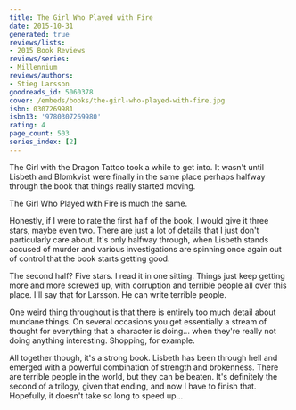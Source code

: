 ```yaml
---
title: The Girl Who Played with Fire
date: 2015-10-31
generated: true
reviews/lists:
- 2015 Book Reviews
reviews/series:
- Millennium
reviews/authors:
- Stieg Larsson
goodreads_id: 5060378
cover: /embeds/books/the-girl-who-played-with-fire.jpg
isbn: 0307269981
isbn13: '9780307269980'
rating: 4
page_count: 503
series_index: [2]
---
```

The Girl with the Dragon Tattoo took a while to get into. It wasn't until Lisbeth and Blomkvist were finally in the same place perhaps halfway through the book that things really started moving.  

The Girl Who Played with Fire is much the same.  

<!--more-->

Honestly, if I were to rate the first half of the book, I would give it three stars, maybe even two. There are just a lot of details that I just don't particularly care about. It's only halfway through, when Lisbeth stands accused of murder and various investigations are spinning once again out of control that the book starts getting good.  

The second half? Five stars. I read it in one sitting. Things just keep getting more and more screwed up, with corruption and terrible people all over this place. I'll say that for Larsson. He can write terrible people.  

One weird thing throughout is that there is entirely too much detail about mundane things. On several occasions you get essentially a stream of thought for everything that a character is doing... when they're really not doing anything interesting. Shopping, for example.  

All together though, it's a strong book. Lisbeth has been through hell and emerged with a powerful combination of strength and brokenness. There are terrible people in the world, but they can be beaten. It's definitely the second of a trilogy, given that ending, and now I have to finish that. Hopefully, it doesn't take so long to speed up...